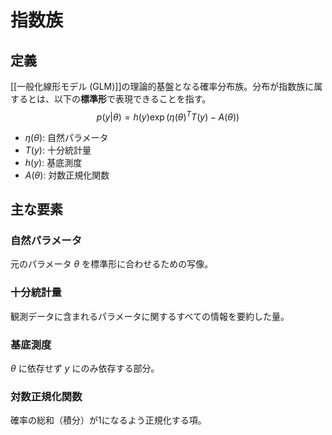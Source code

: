 # 指数族

## 定義
[[一般化線形モデル (GLM)]]の理論的基盤となる確率分布族。分布が指数族に属するとは、以下の**標準形**で表現できることを指す。  
$$p(y|\theta) = h(y)\exp\bigl(\eta(\theta)^T T(y) - A(\theta)\bigr)$$

- $\eta(\theta)$: 自然パラメータ  
- $T(y)$: 十分統計量  
- $h(y)$: 基底測度  
- $A(\theta)$: 対数正規化関数  

## 主な要素
### 自然パラメータ
元のパラメータ $\theta$ を標準形に合わせるための写像。

### 十分統計量
観測データに含まれるパラメータに関するすべての情報を要約した量。

### 基底測度
$\theta$ に依存せず $y$ にのみ依存する部分。

### 対数正規化関数
確率の総和（積分）が1になるよう正規化する項。